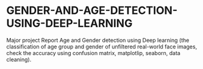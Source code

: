 # GENDER-AND-AGE-DETECTION-USING-DEEP-LEARNING
Major project Report
Age and Gender detection using Deep learning (the classification of age
group and gender of unfiltered real-world face images, check the accuracy using
confusion matrix, matplotlip, seaborn, data cleaning).
